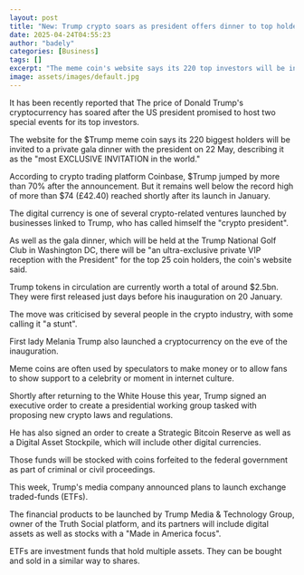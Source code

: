 ```yaml
---
layout: post
title: "New: Trump crypto soars as president offers dinner to top holders"
date: 2025-04-24T04:55:23
author: "badely"
categories: [Business]
tags: []
excerpt: "The meme coin's website says its 220 top investors will be invited to a gala event with the president."
image: assets/images/default.jpg
---
```


It has been recently reported that The price of Donald Trump's cryptocurrency has soared after the US president promised to host two special events for its top investors.

The website for the $Trump meme coin says its 220 biggest holders will be invited to a private gala dinner with the president on 22 May, describing it as the "most EXCLUSIVE INVITATION in the world."

According to crypto trading platform Coinbase, $Trump jumped by more than 70% after the announcement. But it remains well below the record high of more than $74 (£42.40) reached shortly after its launch in January.

The digital currency is one of several crypto-related ventures launched by businesses linked to Trump, who has called himself the "crypto president".

As well as the gala dinner, which will be held at the Trump National Golf Club in Washington DC, there will be "an ultra-exclusive private VIP reception with the President" for the top 25 coin holders, the coin's website said.

Trump tokens in circulation are currently worth a total of around $2.5bn. They were first released just days before his inauguration on 20 January.

The move was criticised by several people in the crypto industry, with some calling it "a stunt".

First lady Melania Trump also launched a cryptocurrency on the eve of the inauguration.

Meme coins are often used by speculators to make money or to allow fans to show support to a celebrity or moment in internet culture.

Shortly after returning to the White House this year, Trump signed an executive order to create a presidential working group tasked with proposing new crypto laws and regulations.

He has also signed an order to create a Strategic Bitcoin Reserve as well as a Digital Asset Stockpile, which will include other digital currencies.

Those funds will be stocked with coins forfeited to the federal government as part of criminal or civil proceedings.

This week, Trump's media company announced plans to launch exchange traded-funds (ETFs).

The financial products to be launched by Trump Media & Technology Group, owner of the Truth Social platform, and its partners will include digital assets as well as stocks with a "Made in America focus".

ETFs are investment funds that hold multiple assets. They can be bought and sold in a similar way to shares.

